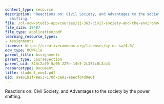 ```yaml
---
content_type: resource
description: 'Reactions on: Civil Society, and Advantages to the society by the power
  shifting.'
file: /ol-ocw-studio-app/courses/11-363-civil-society-and-the-environment-spring-2005/a9e61b1f8e53170dce91eaecfc4d0e0f_student_one1.pdf
file_size: 19487
file_type: application/pdf
learning_resource_types:
- Assignments
license: https://creativecommons.org/licenses/by-nc-sa/4.0/
ocw_type: OCWFile
parent_title: Assignments
parent_type: CourseSection
parent_uid: 824c2a70-5a05-227e-14e5-2c372c0c3ab3
resourcetype: Document
title: student_one1.pdf
uid: a9e61b1f-8e53-170d-ce91-eaecfc4d0e0f
---
```

Reactions on: Civil Society, and Advantages to the society by the power shifting.